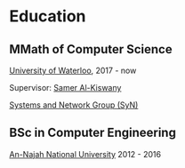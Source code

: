 # Education
## MMath of Computer Science
[University of Waterloo](https://www.uwaterloo.ca), 2017 - now

Supervisor: [Samer Al-Kiswany](https://cs.uwaterloo.ca/~alkiswan/)

[Systems and Network Group (SyN)](https://syn.uwaterloo.ca)

## BSc in Computer Engineering
[An-Najah National University](https://www.najah.edu) 2012 - 2016

